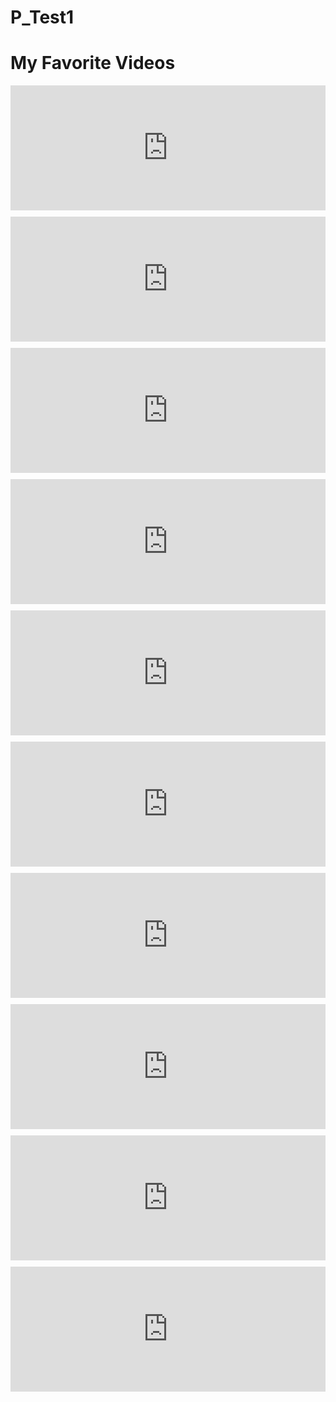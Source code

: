 # P_Test1
<!DOCTYPE html>
<html lang="en">
<head>
    <meta charset="UTF-8">
    <meta name="viewport" content="width=device-width, initial-scale=1.0">
    <title>Multiple YouTube Videos</title>
    <style>
        .video-container {
            display: flex;
            flex-wrap: wrap;
            gap: 10px; /* Adjust the space between the videos */
        }
        .video-container iframe {
            flex: 1 1 300px; /* Adjust the width of each video */
            height: 200px; /* Adjust the height of each video */
        }
    </style>
</head>
<body>
    <h1>My Favorite Videos</h1>
    <div class="video-container">
        <iframe src="https://www.youtube.com/embed/vYxZGxBcNQQ" frameborder="0" allowfullscreen></iframe>
        <iframe src="https://www.youtube.com/embed/vYxZGxBcNQQ" frameborder="0" allowfullscreen></iframe>
        <iframe src="https://www.youtube.com/embed/vYxZGxBcNQQ" frameborder="0" allowfullscreen></iframe>
        <iframe src="https://www.youtube.com/embed/vYxZGxBcNQQ" frameborder="0" allowfullscreen></iframe>
        <iframe src="https://www.youtube.com/embed/vYxZGxBcNQQ" frameborder="0" allowfullscreen></iframe>
        <iframe src="https://www.youtube.com/embed/vYxZGxBcNQQ" frameborder="0" allowfullscreen></iframe>
        <iframe src="https://www.youtube.com/embed/vYxZGxBcNQQ" frameborder="0" allowfullscreen></iframe>
        <iframe src="https://www.youtube.com/embed/vYxZGxBcNQQ" frameborder="0" allowfullscreen></iframe>
        <iframe src="https://www.youtube.com/embed/vYxZGxBcNQQ" frameborder="0" allowfullscreen></iframe>
        <iframe src="https://www.youtube.com/embed/vYxZGxBcNQQ" frameborder="0" allowfullscreen></iframe>
    </div>
</body>
</html>


